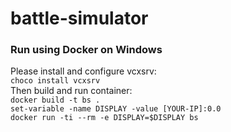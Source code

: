 # battle-simulator
### Run using Docker on Windows
Please install and configure vcxsrv: <br>
`choco install vcxsrv` <br>
Then build and run container: <br>
`docker build -t bs .` <br>
`set-variable -name DISPLAY -value [YOUR-IP]:0.0` <br>
`docker run -ti --rm -e DISPLAY=$DISPLAY bs` <br>
